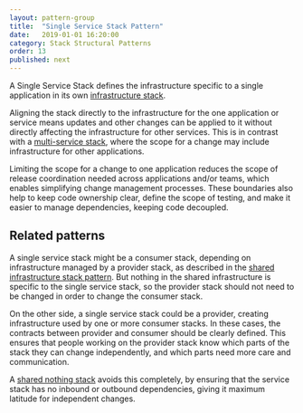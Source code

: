 ```yaml
---
layout: pattern-group
title:  "Single Service Stack Pattern"
date:   2019-01-01 16:20:00
category: Stack Structural Patterns
order: 13
published: next
---
```


A Single Service Stack defines the infrastructure specific to a single application in its own
[infrastructure stack](/patterns/core-stack/).

Aligning the stack directly to the infrastructure for the one application or service means updates and other changes can be applied to it without directly affecting the infrastructure for other services. This is in contrast with a [multi-service stack](multi-service-stack.html), where the scope for a change may include infrastructure for other applications.

Limiting the scope for a change to one application reduces the scope of release coordination needed across applications and/or teams, which enables simplifying change management processes. These boundaries also help to keep code ownership clear, define the scope of testing, and make it easier to manage dependencies, keeping code decoupled.


## Related patterns

A single service stack might be a consumer stack, depending on infrastructure managed by a provider stack, as described in the [shared infrastructure stack pattern](shared-infrastructure-stack.html). But nothing in the shared infrastructure is specific to the single service stack, so the provider stack should not need to be changed in order to change the consumer stack.

On the other side, a single service stack could be a provider, creating infrastructure used by one or more consumer stacks. In these cases, the contracts between provider and consumer should be clearly defined. This ensures that people working on the provider stack know which parts of the stack they can change independently, and which parts need more care and communication.

A [shared nothing stack](shared-nothing-stack.html) avoids this completely, by ensuring that the service stack has no inbound or outbound dependencies, giving it maximum latitude for independent changes.

